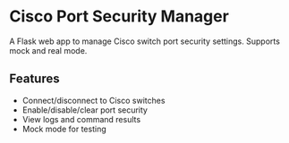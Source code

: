 # Cisco Port Security Manager

A Flask web app to manage Cisco switch port security settings. Supports mock and real mode.

## Features
- Connect/disconnect to Cisco switches
- Enable/disable/clear port security
- View logs and command results
- Mock mode for testing


